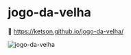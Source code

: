 # jogo-da-velha

:link: https://ketson.github.io/jogo-da-velha/

![jogo-da-velha](https://user-images.githubusercontent.com/33009528/81463703-f2eb1700-9191-11ea-8ab0-5476693b03a0.png)
